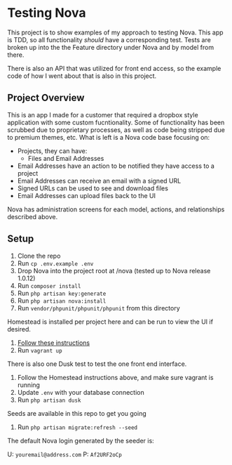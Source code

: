 # Testing Nova
This project is to show examples of my approach to testing Nova. This app is TDD, so all functionality _should_ have a corresponding test. Tests are broken up into the the Feature directory under Nova and by model from there.

There is also an API that was utilized for front end access, so the example code of how I went about that is also in this project.


## Project Overview
This is an app I made for a customer that required a dropbox style application with some custom fucntionality. Some of functionality has been scrubbed due to proprietary processes, as well as code being stripped due to premium themes, etc. What is left is a Nova code base focusing on:

* Projects, they can have:
  * Files and Email Addresses
* Email Addresses have an action to be notified they have access to a project
* Email Addresses can receive an email with a signed URL
* Signed URLs can be used to see and download files
* Email Addresses can upload files back to the UI

Nova has administration screens for each model, actions, and relationships described above.

## Setup
1. Clone the repo
2. Run `cp .env.example .env`
2. Drop Nova into the project root at /nova (tested up to Nova release 1.0.12)
3. Run `composer install`
4. Run `php artisan key:generate`
5. Run `php artisan nova:install`
6. Run `vendor/phpunit/phpunit/phpunit` from this directory

Homestead is installed per project here and can be run to view the UI if desired.
1. [Follow these instructions](https://laravel.com/docs/5.7/homestead#per-project-installation)
2. Run `vagrant up`

There is also one Dusk test to test the one front end interface.
1. Follow the Homestead instructions above, and make sure vagrant is running
2. Update `.env` with your database connection
3. Run `php artisan dusk`

Seeds are available in this repo to get you going
1. Run `php artisan migrate:refresh --seed`

The default Nova login generated by the seeder is:

  U: `youremail@address.com`
  P: `Af2URF2oCp`
